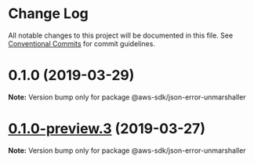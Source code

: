 # Change Log

All notable changes to this project will be documented in this file.
See [Conventional Commits](https://conventionalcommits.org) for commit guidelines.

# 0.1.0 (2019-03-29)

**Note:** Version bump only for package @aws-sdk/json-error-unmarshaller





# [0.1.0-preview.3](https://github.com/aws/aws-sdk-js-v3/compare/@aws-sdk/json-error-unmarshaller@0.1.0-preview.2...@aws-sdk/json-error-unmarshaller@0.1.0-preview.3) (2019-03-27)

**Note:** Version bump only for package @aws-sdk/json-error-unmarshaller
